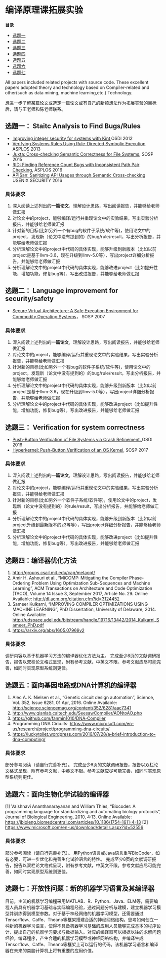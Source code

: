 
# 编译原理课拓展实验
**目录**

* [选题一](#选题一-staitc-analysis-to-find-bugsrules)
* [选题二](#选题二-language-improvement-for-securitysafety)
* [选题三](#选题三-verification-for-system-correctness)
* [选题四](#选题四编译器优化方法)
* [选题五](#选题五面向基因电路或dna计算机的编译器)
* [选题六](#选题六面向生物化学试验的编译器)
* [选题七](#选题七开放性问题新的机器学习语言及其编译器)


All papers included related projects with source code. These excellent papers adopted theory and technology based on Compiler-related and other(such as data mining, machine learning,etc.) Technology.

想进一步了解某篇论文或选定一篇论文或有自己的新颖想法作为拓展实验的目标后，请与王老师和陈老师联系。

## 选题一： Staitc Analysis to Find Bugs/Rules
 - [Improving integer security for systems with Kint](http://pdos.csail.mit.edu/papers/kint:osdi12.pdf),OSDI 2012
 - [Verifying Systems Rules Using Rule-Directed Symbolic Execution](http://www.cs.columbia.edu/~junfeng/papers/woodpecker-asplos13.pdf) ASPLOS 2013
 - [Juxta: Cross-checking Semantic Correctness for File Systems](https://taesoo.gtisc.gatech.edu/pubs/2015/min:juxta.pdf), SOSP 2015
 - [RID: Finding Reference Count Bugs with Inconsistent Path Pair Checking](http://dl.acm.org/citation.cfm?doid=2872362.2872389), ASPLOS 2016
 - [APISan: Sanitizing API Usages through Semantic Cross-checking](https://sslab.gtisc.gatech.edu/assets/papers/2016/yun:apisan.pdf) USENIX SECURITY 2016
 
### 具体要求
1. 深入阅读上述列出的**一篇论文**，理解设计思路，写出阅读报告，并能够给老师做汇报
2. 对论文中的project，能够编译/运行并重现论文中的实验结果，写出实验分析报告，并能够给老师做汇报
3. 针对新的目标(比如另外一个有bug的软件子系统/软件等)，使用论文中的project，发现新（论文中没有提到的）的bug/rule/result，写出分析报告，并能够给老师做汇报
4. 分析理解论文中的project中代码的具体实现，能够升级到新版本（比如以前project是基于llvm-3.6，现在升级到llmv-5.0等），写出project详细分析报告，并能够给老师做汇报
5. 分析理解论文中的project中代码的具体实现，能够改进project（比如提升性能，增加功能，修复bug等），写出改进报告，并能够给老师做汇报

## 选题二： Language improvement for security/safety
 - [Secure Virtual Architecture: A Safe Execution Environment for Commodity Operating Systems](http://llvm.org/pubs/2007-SOSP-SVA.pdf)， SOSP 2007

### 具体要求
1. 深入阅读上述列出的**一篇论文**，理解设计思路，写出阅读报告，并能够给老师做汇报
2. 对论文中的project，能够编译/运行并重现论文中的实验结果，写出实验分析报告，并能够给老师做汇报
3. 针对新的目标(比如另外一个有bug的软件子系统/软件等)，使用论文中的project，发现新（论文中没有提到的）的bug/rule/result，写出分析报告，并能够给老师做汇报
4. 分析理解论文中的project中代码的具体实现，能够升级到新版本（比如以前project是基于llvm-3.6，现在升级到llmv-5.0等），写出project详细分析报告，并能够给老师做汇报
5. 分析理解论文中的project中代码的具体实现，能够改进project（比如提升性能，增加功能，修复bug等），写出改进报告，并能够给老师做汇报

## 选题三： Verification for system correctness
 - [Push-Button Verification of File Systems via Crash Refinement.](http://locore.cs.washington.edu/papers/sigurbjarnarson-yggdrasil.pdf),OSDI 2016
 - [Hyperkernel: Push-Button Verification of an OS Kernel](https://www.sigops.org/sosp/sosp17/program.html), SOSP 2017

### 具体要求
1. 深入阅读上述列出的**一篇论文**，理解设计思路，写出阅读报告，并能够给老师做汇报
2. 对论文中的project，能够编译/运行并重现论文中的实验结果，写出实验分析报告，并能够给老师做汇报
3. 针对新的目标(比如另外一个软件子系统/软件等)，使用论文中的project，发现新（论文中没有提到的）的rule/result，写出分析报告，并能够给老师做汇报
4. 分析理解论文中的project中代码的具体实现，能够升级到新版本（比如以前project升级到最新版本的z3等等），写出project详细分析报告，并能够给老师做汇报
5. 分析理解论文中的project中代码的具体实现，能够改进project（比如提升性能，增加功能，修复bug等），写出改进报告，并能够给老师做汇报

## 选题四：编译器优化方法

1. http://groups.csail.mit.edu/cag/metaopt/
2.	Amir H. Ashouri et al., “MiCOMP: Mitigating the Compiler Phase-Ordering Problem Using Optimization Sub-Sequences and Machine Learning”, ACM Transactions on Architecture and Code Optimization (TACO), Volume 14 Issue 3, September 2017, Article No. 29. Online Available: http://dl.acm.org/citation.cfm?id=3124452
3. Sameer Kulkarni, “IMPROVING COMPILER OPTIMIZATIONS USING MACHINE LEARNING”, PhD Dissertation, University of Delaware, 2014. Online Available: http://udspace.udel.edu/bitstream/handle/19716/13442/2014_Kulkarni_Sameer_PhD.pdf
4. https://arxiv.org/abs/1605.07969v2

### 具体要求
调研内容以基于机器学习方法的编译器优化方法为主。
完成至少8页的文献调研报告，报告以双栏论文格式呈现，附有参考文献，中英文不限。参考文献应尽可能完善，如同时实现原型系统则更佳。

## 选题五：面向基因电路或DNA计算机的编译器
1. Alec A. K. Nielsen et al., “Genetic circuit design automation”, Science, Vol. 352, Issue 6281, 01 Apr, 2016. Online Available: http://science.sciencemag.org/content/352/6281/aac7341
2. http://www.qianlab.caltech.edu/SeesawCompiler/AONtoAO.php
3. https://github.com/fanmin1010/DNA-Compiler
4. Programming DNA Circuits: https://www.microsoft.com/en-us/research/project/programming-dna-circuits/
5. https://luckytoilet.wordpress.com/2016/07/28/a-brief-introduction-to-dna-computing/

### 具体要求
部分参考阅读（请自行完善补充）。
完成至少8页的文献调研报告，报告以双栏论文格式呈现，附有参考文献，中英文不限。参考文献应尽可能完善，如同时实现原型系统则更佳。

## 选题六：面向生物化学试验的编译器

[1] Vaishnavi Ananthanarayanan and William Thies, “Biocoder: A programming language for standardizing and automating biology protocols”, Journal of Biological Engineering, 2010, 4:13. Online Available: https://jbioleng.biomedcentral.com/articles/10.1186/1754-1611-4-13
[2] https://www.microsoft.com/en-us/download/details.aspx?id=52556

### 具体要求
部分参考阅读（请自行完善补充）。
用Python语言或Java语言重写BioCoder，如有必要，可进一步优化和完善生化试验语言的特性。
完成至少8页的文献调研报告，报告以双栏论文格式呈现，附有参考文献，中英文不限。参考文献应尽可能完善，如同时实现原型系统则更佳。

## 选题七：开放性问题：新的机器学习语言及其编译器
目前，主流的机器学习编程采用MATLAB、R、Python、Java、ELM等，需要编程人员具有机器学习基础与实际编程经验，通过问题分析与建模，建立机器学习模型并训练得到模型参数。对于基于神经网络的机器学习模型，还需要通过Tensorflow、Caffe、Theano等框架搭建合适的神经网络结构。思考如何创立一种新的机器学习语言，使得不具备机器学习基础的应用人员能够完成基本的程序设计，提出自己的机器学习要求与数据输入。对应的编译器可以根据以往的求解问题经验，编译程序，产生合适的机器学习模型或神经网络结构，并编译生成Tensorflow、Caffe、Theano等框架上可以运行的代码。该机器学习语言和编译器在未来的类脑计算机上将有重要的应用价值。


